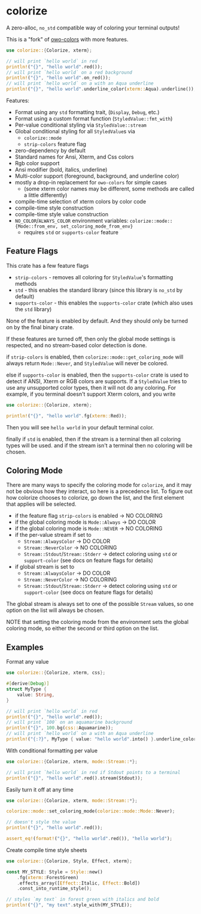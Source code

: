 # colorize

A zero-alloc, `no_std` compatible way of coloring your terminal outputs!

This is a "fork" of [owo-colors](https://github.com/jam1garner/owo-colors) with more features.

```rust
use colorize::{Colorize, xterm};

// will print `hello world` in red
println!("{}", "hello world".red());
// will print `hello world` on a red background
println!("{}", "hello world".on_red());
// will print `hello world` on a with an Aqua underline
println!("{}", "hello world".underline_color(xterm::Aqua).underline());
```

Features:
* Format using any `std` formatting trait, (`Display`, `Debug`, etc.)
* Format using a custom format function (`StyledValue::fmt_with`)
* Per-value conditional styling via `StyledValue::stream`
* Global conditional styling for all `StyledValue`s via
    * `colorize::mode`
    * `strip-colors` feature flag
* zero-dependency by default
* Standard names for Ansi, Xterm, and Css colors
* Rgb color support
* Ansi modifier (bold, italics, underline)
* Multi-color support (foreground, background, and underline color)
* mostly a drop-in replacement for `owo-colors` for simple cases
    * (some xterm color names may be different, some methods are called a little differently)
* compile-time selection of xterm colors by color code
* compile-time style construction
* compile-time style value construction
* `NO_COLOR`/`ALWAYS_COLOR` environment variables: `colorize::mode::{Mode::from_env, set_coloring_mode_from_env}`
    * requires `std` or `supports-color` feature

## Feature Flags

This crate has a few feature flags
* `strip-colors` - removes all coloring for `StyledValue`'s formatting methods
* `std` - this enables the standard library (since this library is `no_std` by default)
* `supports-color` - this enables the `supports-color` crate (which also uses the `std` library)

None of the feature is enabled by default. And they should only be turned on by the final binary crate.

If these features are turned off, then only the global mode settings is respected, and no stream-based
color detection is done.

if `strip-colors` is enabled, then `colorize::mode::get_coloring_mode` will always
return `Mode::Never`, and `StyledValue` will never be colored.

else if `supports-color` is enabled, then the `supports-color` crate is used to detect if
ANSI, Xterm or RGB colors are supports. If a `StyledValue` tries to use any unsupported
color types, then it will not do any coloring. 
For example, if you terminal doesn't support Xterm colors, and you write

```rust
use colorize::{Colorize, xterm};

println!("{}", "hello world".fg(xterm::Red));
```

Then you will see `hello world` in your default terminal color.

finally if `std` is enabled, then if the stream is a terminal then all coloring types will be used.
    and if the stream isn't a terminal then no coloring will be chosen.

## Coloring Mode

There are many ways to specify the coloring mode for `colorize`, and it may not be obvious how
they interact, so here is a precedence list. To figure out how colorize chooses to colorize, go
down the list, and the first element that applies will be selected.

* if the feature flag `strip-colors` is enabled -> NO COLORING
* if the global coloring mode is `Mode::Always` -> DO COLOR
* if the global coloring mode is `Mode::NEVER`  -> NO COLORING
* if the per-value stream if set to
    * `Stream::AlwaysColor` -> DO COLOR
    * `Stream::NeverColor` -> NO COLORING
    * `Stream::Stdout`/`Stream::Stderr` -> detect coloring using `std` or `support-color` (see docs on feature flags for details)
* if global stream is set to
    * `Stream::AlwaysColor` -> DO COLOR
    * `Stream::NeverColor` -> NO COLORING
    * `Stream::Stdout`/`Stream::Stderr` -> detect coloring using `std` or `support-color` (see docs on feature flags for details)

The global stream is always set to one of the possible `Stream` values,
so one option on the list will always be chosen.

NOTE that setting the coloring mode from the environment sets the global coloring mode, so either the second or third option on the list.

## Examples

Format any value
```rust
use colorize::{Colorize, xterm, css};

#[derive(Debug)]
struct MyType {
    value: String,
}

// will print `hello world` in red
println!("{}", "hello world".red());
// will print `100` on an aquamarine background
println!("{}", 100.bg(css::Aquamarine));
// will print `hello world` on a with an Aqua underline
println!("{:?}", MyType { value: "hello world".into() }.underline_color(xterm::Aqua).underline());
```

With conditional formatting per value
```rust
use colorize::{Colorize, xterm, mode::Stream::*};

// will print `hello world` in red if Stdout points to a terminal
println!("{}", "hello world".red().stream(Stdout));
```

Easily turn it off at any time
```rust
use colorize::{Colorize, xterm, mode::Stream::*};

colorize::mode::set_coloring_mode(colorize::mode::Mode::Never);

// doesn't style the value
println!("{}", "hello world".red());

assert_eq!(format!("{}", "hello world".red()), "hello world");
```

Create compile time style sheets
```rust
use colorize::{Colorize, Style, Effect, xterm};

const MY_STYLE: Style = Style::new()
    .fg(xterm::ForestGreen)
    .effects_array([Effect::Italic, Effect::Bold])
    .const_into_runtime_style();

// styles `my text` in forest green with italics and bold
println!("{}", "my text".style_with(MY_STYLE));
```
